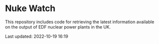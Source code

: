 # Nuke Watch

This repository includes code for retrieving the latest information available on the output of EDF nuclear power plants in the UK.

Last updated: 2022-10-19 16:19